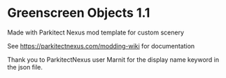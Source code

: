 # Greenscreen Objects 1.1
Made with Parkitect Nexus mod template for custom scenery

See https://parkitectnexus.com/modding-wiki for documentation

Thank you to ParkitectNexus user Marnit for the display name keyword in the json file.